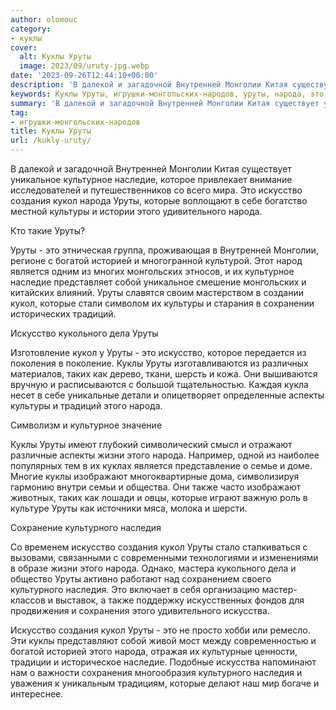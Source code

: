 ```yaml
---
author: olomouc
category:
- куклы
cover:
  alt: Куклы Уруты
  image: 2023/09/uruty-jpg.webp
date: '2023-09-26T12:44:10+00:00'
description: 'В далекой и загадочной Внутренней Монголии Китая существует уникальное культурное наследие, которое привлекает внимание исследователей и путешественников...'
keywords: Куклы Уруты, игрушки-монгольских-народов, уруты, народа, это, искусство, кукол, которые, куклы, культурное, наследие, создания, культуры, культурного, наследия, внутренней, монголии
summary: 'В далекой и загадочной Внутренней Монголии Китая существует уникальное культурное наследие, которое привлекает внимание исследователей и путешественников...'
tag:
- игрушки-монгольских-народов
title: Куклы Уруты
url: /kukly-uruty/
---
```


В далекой и загадочной Внутренней Монголии Китая существует уникальное культурное наследие, которое привлекает внимание исследователей и путешественников со всего мира. Это искусство создания кукол народа Уруты, которые воплощают в себе богатство местной культуры и истории этого удивительного народа.

Кто такие Уруты?

Уруты \- это этническая группа, проживающая в Внутренней Монголии, регионе с богатой историей и многогранной культурой. Этот народ является одним из многих монгольских этносов, и их культурное наследие представляет собой уникальное смешение монгольских и китайских влияний. Уруты славятся своим мастерством в создании кукол, которые стали символом их культуры и старания в сохранении исторических традиций.

Искусство кукольного дела Уруты

Изготовление кукол у Уруты \- это искусство, которое передается из поколения в поколение. Куклы Уруты изготавливаются из различных материалов, таких как дерево, ткани, шерсть и кожа. Они вышиваются вручную и расписываются с большой тщательностью. Каждая кукла несет в себе уникальные детали и олицетворяет определенные аспекты культуры и традиций этого народа.

Символизм и культурное значение

Куклы Уруты имеют глубокий символический смысл и отражают различные аспекты жизни этого народа. Например, одной из наиболее популярных тем в их куклах является представление о семье и доме. Многие куклы изображают многоквартирные дома, символизируя гармонию внутри семьи и общества. Они также часто изображают животных, таких как лошади и овцы, которые играют важную роль в культуре Уруты как источники мяса, молока и шерсти.

Сохранение культурного наследия

Со временем искусство создания кукол Уруты стало сталкиваться с вызовами, связанными с современными технологиями и изменениями в образе жизни этого народа. Однако, мастера кукольного дела и общество Уруты активно работают над сохранением своего культурного наследия. Это включает в себя организацию мастер-классов и выставок, а также поддержку искусственных фондов для продвижения и сохранения этого удивительного искусства.

Искусство создания кукол Уруты \- это не просто хобби или ремесло. Эти куклы представляют собой живой мост между современностью и богатой историей этого народа, отражая их культурные ценности, традиции и историческое наследие. Подобные искусства напоминают нам о важности сохранения многообразия культурного наследия и уважения к уникальным традициям, которые делают наш мир богаче и интереснее.